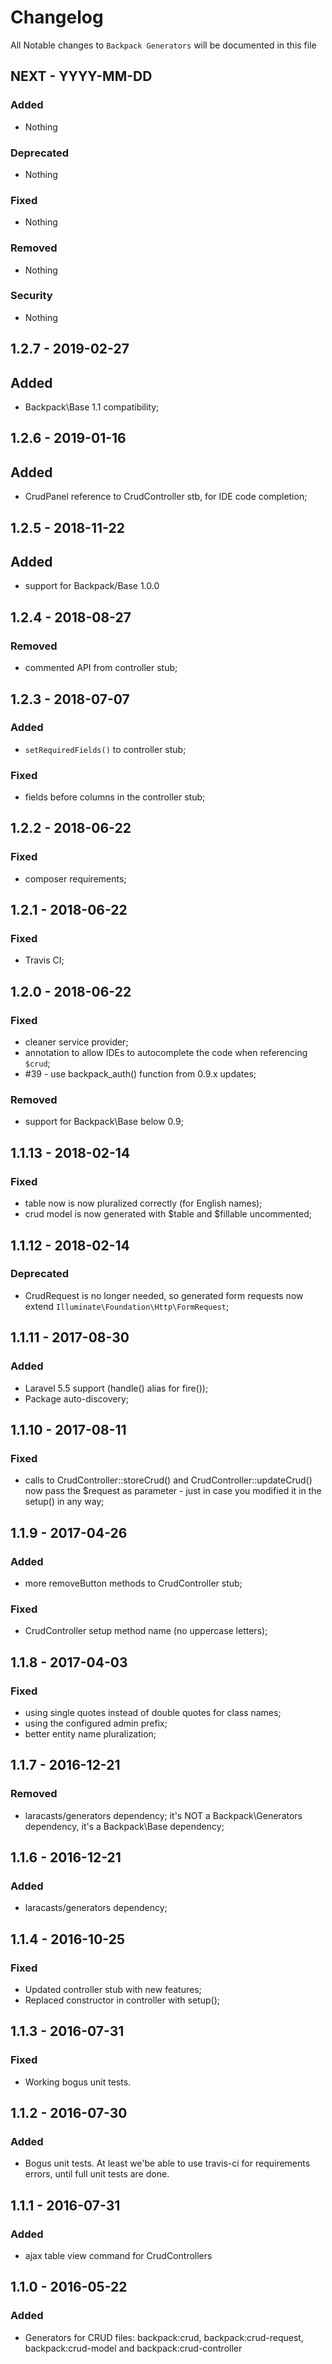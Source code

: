 # Changelog

All Notable changes to `Backpack Generators` will be documented in this file

## NEXT - YYYY-MM-DD

### Added
- Nothing

### Deprecated
- Nothing

### Fixed
- Nothing

### Removed
- Nothing

### Security
- Nothing

## 1.2.7 - 2019-02-27

## Added
- Backpack\Base 1.1 compatibility;

## 1.2.6 - 2019-01-16

## Added
- CrudPanel reference to CrudController stb, for IDE code completion;

## 1.2.5 - 2018-11-22

## Added
- support for Backpack/Base 1.0.0

## 1.2.4 - 2018-08-27

### Removed
- commented API from controller stub;

## 1.2.3 - 2018-07-07

### Added
- ```setRequiredFields()``` to controller stub;

### Fixed
- fields before columns in the controller stub;


## 1.2.2 - 2018-06-22

### Fixed
- composer requirements;


## 1.2.1 - 2018-06-22

### Fixed
- Travis CI;

## 1.2.0 - 2018-06-22

### Fixed
- cleaner service provider;
- annotation to allow IDEs to autocomplete the code when referencing ```$crud```;
- #39 - use backpack_auth() function from 0.9.x updates;

### Removed
- support for Backpack\Base below 0.9;


## 1.1.13 - 2018-02-14

### Fixed
- table now is now pluralized correctly (for English names);
- crud model is now generated with $table and $fillable uncommented;


## 1.1.12 - 2018-02-14

### Deprecated
- CrudRequest is no longer needed, so generated form requests now extend ```Illuminate\Foundation\Http\FormRequest```;


## 1.1.11 - 2017-08-30

### Added
- Laravel 5.5 support (handle() alias for fire());
- Package auto-discovery;


## 1.1.10 - 2017-08-11

### Fixed
- calls to CrudController::storeCrud() and CrudController::updateCrud() now pass the $request as parameter - just in case you modified it in the setup() in any way;


## 1.1.9 - 2017-04-26

### Added
- more removeButton methods to CrudController stub;

### Fixed
- CrudController setup method name (no uppercase letters);


## 1.1.8 - 2017-04-03

### Fixed
- using single quotes instead of double quotes for class names;
- using the configured admin prefix;
- better entity name pluralization;


## 1.1.7 - 2016-12-21

### Removed
- laracasts/generators dependency; it's NOT a Backpack\Generators dependency, it's a Backpack\Base dependency;


## 1.1.6 - 2016-12-21

### Added
- laracasts/generators dependency;


## 1.1.4 - 2016-10-25

### Fixed
- Updated controller stub with new features;
- Replaced constructor in controller with setup();


## 1.1.3 - 2016-07-31

### Fixed
- Working bogus unit tests.


## 1.1.2 - 2016-07-30

### Added
- Bogus unit tests. At least we'be able to use travis-ci for requirements errors, until full unit tests are done.

## 1.1.1 - 2016-07-31

### Added
- ajax table view command for CrudControllers


## 1.1.0 - 2016-05-22

### Added
- Generators for CRUD files: backpack:crud, backpack:crud-request, backpack:crud-model and backpack:crud-controller

